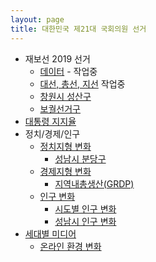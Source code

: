 ```yaml
---
layout: page
title: 대한민국 제21대 국회의원 선거
---
```



- 재보선 2019 선거
    - [데이터](by_election_data.html) - 작업중
    - [대선, 총선, 지선](by_election_major_election.html) 작업중
    - [창원시 성산구](by_election_precinct_changwon.html)    
    - [보궐선거구](by_election_precinct.html)
- [대통령 지지율](president_approval_survey.html)
- 정치/경제/인구
    - [정치지형 변화](election_politics.html)
        - [성남시 분당구](election_politics_votes.html)
    - [경제지형 변화](election_economics.html)
        - [지역내총생산(GRDP)](election_grdp.html)
    - [인구 변화](election_population_pyramid.html)
        - [시도별 인구 변화](election_province_population.html)
        - [성남시 인구 변화](election_sungnam_population.html) 
- [세대별 미디어](election_media.html)
    - [온라인 환경 변화](election_online.html)